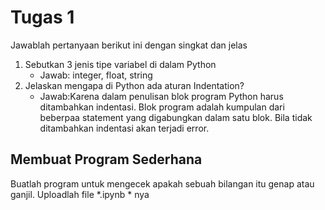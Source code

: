 # Tugas 1

Jawablah pertanyaan berikut ini dengan singkat dan jelas
1. Sebutkan 3 jenis tipe variabel di dalam Python
    * Jawab: integer, float, string
2. Jelaskan mengapa di Python ada aturan Indentation?
    * Jawab:Karena dalam penulisan blok program Python harus ditambahkan indentasi. Blok program adalah kumpulan dari beberpaa statement yang digabungkan dalam satu blok. Bila tidak ditambahkan indentasi akan terjadi error.
    
## Membuat Program Sederhana

Buatlah program untuk mengecek apakah sebuah bilangan itu genap atau ganjil. Uploadlah file *.ipynb * nya

